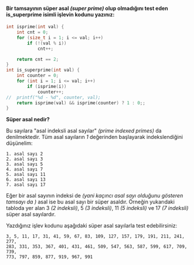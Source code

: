 #### Bir tamsayının süper asal *(super prime)* olup olmadığını test eden is_superprime isimli işlevin kodunu yazınız:

```C
int isprime(int val) {
	int cnt = 0;
	for (size_t i = 1; i <= val; i++)
		if (!(val % i))
			cnt++;

	return cnt == 2;
}
int is_superprime(int val) {
	int counter = 0;
	for (int i = 1; i <= val; i++)
		if (isprime(i))
			counter++;
//	printf("%d - %d", counter, val);
	return isprime(val) && isprime(counter) ? 1 : 0;;
}
```

**Süper asal nedir?**

Bu sayılara "asal indeksli asal sayılar" *(prime indexed primes)* da denilmektedir. Tüm asal sayıların *1* değerinden başlayarak indekslendiğini düşünelim:

```
1. asal sayı 2
2. asal sayı 3
3. asal sayı 5
4. asal sayı 7
5. asal sayı 11
6. asal sayı 13
7. asal sayı 17

```

Eğer bir asal sayının indeksi de *(yani kaçıncı asal sayı olduğunu gösteren tamsayı da )* asal ise bu asal sayı bir süper asaldır. Örneğin yukarıdaki tabloda yer alan 3 *(2 indeksli)*, 5 *(3 indeksli)*, 11 *(5 indeksli)* ve 17 *(7 indeksli)* süper asal sayılardır.

Yazdığınız işlev kodunu aşağıdaki süper asal sayılarla test edebilirsiniz:
```
3, 5, 11, 17, 31, 41, 59, 67, 83, 109, 127, 157, 179, 191, 211, 241, 277, 
283, 331, 353, 367, 401, 431, 461, 509, 547, 563, 587, 599, 617, 709, 739, 
773, 797, 859, 877, 919, 967, 991
```
